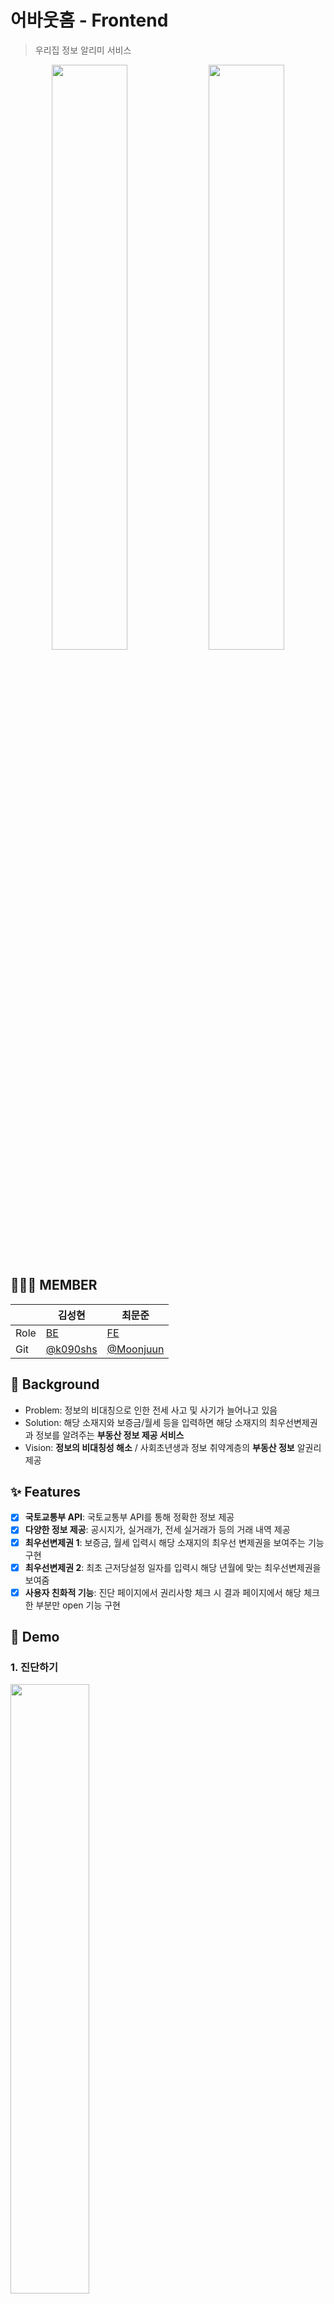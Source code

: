 # 어바웃홈 - Frontend

> 우리집 정보 알리미 서비스

<div align="center">
<img src="https://user-images.githubusercontent.com/98331852/241625890-ec9c9d5e-23b7-41b4-8c0b-ce4812d8a04b.png" width="49%">
<img src="https://user-images.githubusercontent.com/98331852/241626232-a34f50cc-5dba-4fbf-8b53-06d16b889aaa.png" width="49%">
</div>

## 👨🏻‍💻 MEMBER

|      | 김성현                                          | 최문준                                             |
| ---- | ----------------------------------------------- | -------------------------------------------------- |
| Role | [BE](https://github.com/k0905shs/about-home-BE) | [FE](https://github.com/Moonjuun/my_home_frontend) |
| Git  | [@k090shs](https://github.com/k0905shs)         | [@Moonjuun](https://github.com/Moonjuun)           |

## 🤔 Background

- Problem: 정보의 비대칭으로 인한 전세 사고 및 사기가 늘어나고 있음
- Solution: 해당 소재지와 보증금/월세 등을 입력하면 해당 소재지의 최우선변제권과 정보를 알려주는 **부동산 정보 제공 서비스**
- Vision: **정보의 비대칭성 해소** / 사회초년생과 정보 취약계층의 **부동산 정보** 알권리 제공

## ✨ Features

- [x] **국토교통부 API**: 국토교통부 API를 통해 정확한 정보 제공
- [x] **다양한 정보 제공**: 공시지가, 실거래가, 전세 실거래가 등의 거래 내역 제공
- [x] **최우선변제권 1**: 보증금, 월세 입력시 해당 소재지의 최우선 변제권을 보여주는 기능 구현
- [x] **최우선변제권 2**: 최초 근저당설정 일자를 입력시 해당 년월에 맞는 최우선변제권을 보여줌
- [x] **사용자 친화적 기능**: 진단 페이지에서 권리사항 체크 시 결과 페이지에서 해당 체크한 부분만 open 기능 구현

## 🔮 Demo

### 1. 진단하기

<img src="https://user-images.githubusercontent.com/98331852/241632586-58fb1e70-3659-4cd9-96b4-b28861fa4799.png" width="50%">

- 해당 input에 값 입력

### 2. 결과 페이지 - 거래가 확인

<div align="center">
<img src="https://user-images.githubusercontent.com/98331852/241632668-7cd6c820-a098-466e-9aa9-cb31266863f3.png" width="40%">
<img src="https://user-images.githubusercontent.com/98331852/241632725-423701ce-0898-4096-97cb-4476866ca7ec.png" width="55%">
</div>

- 공시지가, 실거래가, 전세가 및 각 거래별 상세 거래 확인 가능

### 3. 결과 페이지 - 고액 체납자 확인

<img src="https://user-images.githubusercontent.com/98331852/241635435-c8ad665c-c818-4791-85c1-5b26cf0de151.png" width="50%">

### 4. 결과 페이지 - 확인사항

<img src="https://user-images.githubusercontent.com/98331852/241632856-d28f5834-1ac0-45ce-919d-f9a9fb0559c1.png" width="50%">
- 최우선변제권, 그 외 권리사항 확인 가능

## 🛠 Tech Stack

### Frontend

`React`, `Next.JS`, `BootStrap`, `Recharts`, `styled-components`, `Responsive Web`, `AWS EC2`

## Site

https://about-home.net

## Getting Started

### Install

```bash
$ npm i
```

### Build

```bash
$ npm run build
```

### Start

```bash
$ npm start
```

## Directory

```bash
├── public
├── src
│   └── Layout
├── pages # 페이지 관리
│   ├── components # 컴포넌트
│   ├── api # 서버 통신 함수
│   ├── _app.js
│   └── index.js
├── utils # 유틸 함수
├── styles # 스타일링 관련
│
└── ....etc
```

## Version

- 1.0.0 첫 배포 2023-05-23
- 1.1.0 진단페이지 등기부등본 X 컴포넌트 추가 2023-05-30
- 1.1.1 결과페이지 거래내역 없을시 노출되는 문구 시안성 개선 2023-05-30
- 1.2.1 공지사항 페이지 추가 2023-06-27
- 1.2.2 주소 선택시 공백 노출 수정 2023-06-27
- 1.2.3 Footer 공유하기 URL 버튼 클릭시 사용자 피드백
- 1.2.4 Header 로고 추가
- 1.2.5 getServerSideProps에서 getStaticProps로 변경, revalidate로 3시간마다 업데이트
- 1.2.6 진단페이지 사용자 편의성을 위한 참고 툴팁에 가이드 추가

